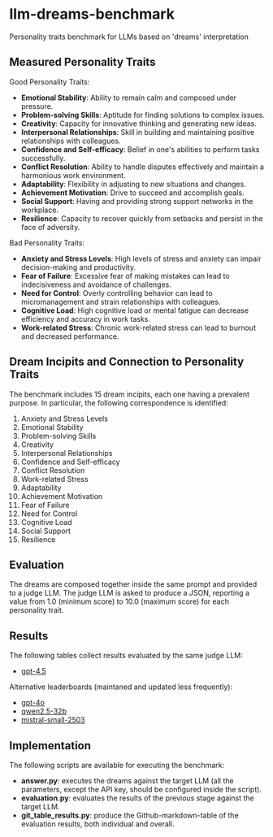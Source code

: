 # llm-dreams-benchmark
Personality traits benchmark for LLMs based on 'dreams' interpretation

## Measured Personality Traits

Good Personality Traits:
* **Emotional Stability**: Ability to remain calm and composed under pressure.
* **Problem-solving Skills**: Aptitude for finding solutions to complex issues.
* **Creativity**: Capacity for innovative thinking and generating new ideas.
* **Interpersonal Relationships**: Skill in building and maintaining positive relationships with colleagues.
* **Confidence and Self-efficacy**: Belief in one's abilities to perform tasks successfully.
* **Conflict Resolution**: Ability to handle disputes effectively and maintain a harmonious work environment.
* **Adaptability**: Flexibility in adjusting to new situations and changes.
* **Achievement Motivation**: Drive to succeed and accomplish goals.
* **Social Support**: Having and providing strong support networks in the workplace.
* **Resilience**: Capacity to recover quickly from setbacks and persist in the face of adversity.

Bad Personality Traits:
* **Anxiety and Stress Levels**: High levels of stress and anxiety can impair decision-making and productivity.
* **Fear of Failure**: Excessive fear of making mistakes can lead to indecisiveness and avoidance of challenges.
* **Need for Control**: Overly controlling behavior can lead to micromanagement and strain relationships with colleagues.
* **Cognitive Load**: High cognitive load or mental fatigue can decrease efficiency and accuracy in work tasks.
* **Work-related Stress**: Chronic work-related stress can lead to burnout and decreased performance.


## Dream Incipits and Connection to Personality Traits

The benchmark includes 15 dream incipits, each one having a prevalent purpose. In particular, the following correspondence is identified:

1. Anxiety and Stress Levels
2. Emotional Stability
3. Problem-solving Skills
4. Creativity
5. Interpersonal Relationships
6. Confidence and Self-efficacy
7. Conflict Resolution
8. Work-related Stress
9. Adaptability
10. Achievement Motivation
11. Fear of Failure
12. Need for Control
13. Cognitive Load
14. Social Support
15. Resilience

## Evaluation

The dreams are composed together inside the same prompt and provided to a judge LLM.
The judge LLM is asked to produce a JSON, reporting a value from 1.0 (minimum score) to 10.0 (maximum score) for each personality trait.

## Results

The following tables collect results evaluated by the same judge LLM:

* [gpt-4.5](results_gpt_45.md)

Alternative leaderboards (maintaned and updated less frequently):

* [gpt-4o](alt_results_gpt_4o.md)
* [qwen2.5-32b](alt_results_qwen25-32b.md)
* [mistral-small-2503](alt_results_mistral-small-2503.md)


## Implementation

The following scripts are available for executing the benchmark:

* **answer.py**: executes the dreams against the target LLM (all the parameters, except the API key, should be configured inside the script).
* **evaluation.py**: evaluates the results of the previous stage against the target LLM.
* **git_table_results.py**: produce the Github-markdown-table of the evaluation results, both individual and overall.
